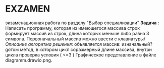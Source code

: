# EXZAMEN
экзаменационная работа по разделу "Выбор специализации"
**Задача** :
Написать программу, которая из имеющегося массива строк формирует массив из строк, длина которых меньше либо равна 3 символа. Первоначальный массив можно ввести с клавиатуры/
*Описание алгоритма решения:*
объявляется  массив: изначальный?  gотом метод, в котором цикл соразмерный длине массива, внутри цикла проверка условия ( <=3 )
Графическое представление  в файле diagramm.drawio.png.
